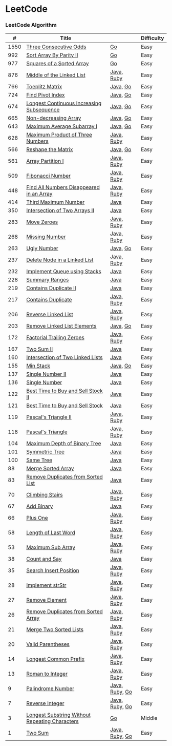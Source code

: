 LeetCode
========

### LeetCode Algorithm

| # | Title | | Difficulty|
|---| ----- | -------- | -------- |
|1550|[Three Consecutive Odds](https://leetcode-cn.com/problems/three-consecutive-odds/) | [Go](https://github.com/xiao2shiqi/leetcode/blob/master/go/1550.go) | Easy
|992|[Sort Array By Parity II](https://leetcode-cn.com/problems/sort-array-by-parity-ii/) | [Go](https://github.com/xiao2shiqi/leetcode/blob/master/go/992.go) | Easy
|977|[Squares of a Sorted Array](https://leetcode-cn.com/problems/squares-of-a-sorted-array/) | [Go](https://github.com/xiao2shiqi/leetcode/blob/master/go/977.go) | Easy
|876|[Middle of the Linked List](https://leetcode-cn.com/problems/middle-of-the-linked-list/) | [Java](https://github.com/xiao2shiqi/leetcode/blob/master/src/main/java/S876.java), [Ruby](https://github.com/xiao2shiqi/leetcode/blob/master/ruby/876.rb) | Easy
|766|[Toeplitz Matrix](https://leetcode-cn.com/problems/toeplitz-matrix/) | [Java](https://github.com/xiao2shiqi/leetcode/blob/master/src/main/java/S766.java), [Go](https://github.com/xiao2shiqi/leetcode/blob/master/go/766.go) | Easy
|724|[Find Pivot Index](https://leetcode-cn.com/problems/find-pivot-index/) | [Java](https://github.com/xiao2shiqi/leetcode/blob/master/src/main/java/S724.java), [Go](https://github.com/xiao2shiqi/leetcode/blob/master/go/724.go) | Easy
|674|[Longest Continuous Increasing Subsequence](https://leetcode-cn.com/problems/longest-continuous-increasing-subsequence/) | [Java](https://github.com/xiao2shiqi/leetcode/blob/master/src/main/java/S674.java), [Go](https://github.com/xiao2shiqi/leetcode/blob/master/go/674.go) | Easy
|665|[Non-decreasing Array](https://leetcode-cn.com/problems/non-decreasing-array//) | [Java](https://github.com/xiao2shiqi/leetcode/blob/master/src/main/java/S665.java), [Go](https://github.com/xiao2shiqi/leetcode/blob/master/go/665.go) | Easy
|643|[Maximum Average Subarray I](https://leetcode-cn.com/problems/maximum-average-subarray-i/) | [Java](https://github.com/xiao2shiqi/leetcode/blob/master/src/main/java/S643.java), [Go](https://github.com/xiao2shiqi/leetcode/blob/master/go/643.go) | Easy
|628|[Maximum Product of Three Numbers](https://leetcode-cn.com/problems/maximum-product-of-three-numbers/) | [Java](https://github.com/xiao2shiqi/leetcode/blob/master/src/main/java/S628.java), [Ruby](https://github.com/xiao2shiqi/leetcode/blob/master/ruby/628.rb) | Easy
|566|[Reshape the Matrix](https://leetcode-cn.com/problems/reshape-the-matrix/) | [Java](https://github.com/xiao2shiqi/leetcode/blob/master/src/main/java/S566.java), [Go](https://github.com/xiao2shiqi/leetcode/blob/master/go/566.go) | Easy
|561|[Array Partition I](https://leetcode-cn.com/problems/array-partition-i/) | [Java](https://github.com/xiao2shiqi/leetcode/blob/master/src/main/java/S561.java), [Ruby](https://github.com/xiao2shiqi/leetcode/blob/master/ruby/561.rb) | Easy
|509|[Fibonacci Number](https://leetcode-cn.com/problems/fibonacci-number/) | [Java](https://github.com/xiao2shiqi/leetcode/blob/master/src/main/java/S509.java), [Ruby](https://github.com/xiao2shiqi/leetcode/blob/master/ruby/509.rb) | Easy
|448|[Find All Numbers Disappeared in an Array](https://leetcode-cn.com/problems/find-all-numbers-disappeared-in-an-array/) | [Java](https://github.com/xiao2shiqi/leetcode/blob/master/src/main/java/S448.java), [Ruby](https://github.com/xiao2shiqi/leetcode/blob/master/ruby/448.rb) | Easy
|414|[Third Maximum Number](https://leetcode-cn.com/problems/third-maximum-number/) | [Java](https://github.com/xiao2shiqi/leetcode/blob/master/src/main/java/S414.java) | Easy
|350|[Intersection of Two Arrays II](https://leetcode-cn.com/problems/intersection-of-two-arrays-ii/) | [Java](https://github.com/xiao2shiqi/leetcode/blob/master/src/main/java/S350.java) | Easy
|283|[Move Zeroes](https://leetcode-cn.com/problems/move-zeroes/) | [Java](https://github.com/xiao2shiqi/leetcode/blob/master/src/main/java/S283.java), [Ruby](https://github.com/xiao2shiqi/leetcode/blob/master/ruby/283.rb) | Easy
|268|[Missing Number](https://leetcode-cn.com/problems/missing-number/) | [Java](https://github.com/xiao2shiqi/leetcode/blob/master/src/main/java/S268.java), [Ruby](https://github.com/xiao2shiqi/leetcode/blob/master/ruby/268.rb) | Easy
|263|[Ugly Number](https://leetcode-cn.com/problems/ugly-number/) | [Java](https://github.com/xiao2shiqi/leetcode/blob/master/src/main/java/S263.java), [Go](https://github.com/xiao2shiqi/leetcode/blob/master/go/263.go) | Easy
|237|[Delete Node in a Linked List](https://leetcode-cn.com/problems/delete-node-in-a-linked-list/) | [Java](https://github.com/xiao2shiqi/leetcode/blob/master/src/main/java/S237.java), [Ruby](https://github.com/xiao2shiqi/leetcode/blob/master/ruby/237.rb) | Easy
|232|[Implement Queue using Stacks](https://leetcode-cn.com/problems/implement-queue-using-stacks/) | [Java](https://github.com/xiao2shiqi/leetcode/blob/master/src/main/java/S232.java) | Easy
|228|[Summary Ranges](https://leetcode-cn.com/problems/summary-ranges/ ) | [Java](https://github.com/xiao2shiqi/leetcode/blob/master/src/main/java/S228.java) | Easy
|219|[Contains Duplicate II](https://leetcode-cn.com/problems/contains-duplicate-ii/) | [Java](https://github.com/xiao2shiqi/leetcode/blob/master/src/main/java/S219.java) | Easy
|217|[Contains Duplicate](https://leetcode-cn.com/problems/contains-duplicate/) | [Java](https://github.com/xiao2shiqi/leetcode/blob/master/src/main/java/S217.java), [Ruby](https://github.com/xiao2shiqi/leetcode/blob/master/ruby/217.rb) | Easy
|206|[Reverse Linked List  ](https://leetcode-cn.com/problems/reverse-linked-list/) | [Java](https://github.com/xiao2shiqi/leetcode/blob/master/src/main/java/S206.java), [Ruby](https://github.com/xiao2shiqi/leetcode/blob/master/ruby/206.rb) | Easy
|203|[Remove Linked List Elements](https://leetcode-cn.com/problems/remove-linked-list-elements/) | [Java](https://github.com/xiao2shiqi/leetcode/blob/master/src/main/java/S203.java), [Go](https://github.com/xiao2shiqi/leetcode/blob/master/go/203.go) | Easy
|172|[Factorial Trailing Zeroes](https://leetcode-cn.com/problems/factorial-trailing-zeroes/submissions/) | [Java](https://github.com/xiao2shiqi/leetcode/blob/master/src/main/java/S172.java), [Ruby](https://github.com/xiao2shiqi/leetcode/blob/master/ruby/172.rb) | Easy
|167|[Two Sum II](https://leetcode-cn.com/problems/two-sum-ii-input-array-is-sorted/)| [Java](https://github.com/xiao2shiqi/leetcode/blob/master/src/main/java/S167.java) | Easy
|160|[Intersection of Two Linked Lists](https://leetcode-cn.com/problems/intersection-of-two-linked-lists/)| [Java](https://github.com/xiao2shiqi/leetcode/blob/master/src/main/java/S160.java) | Easy
|155|[Min Stack](https://leetcode-cn.com/problems/min-stack/)| [Java](https://github.com/xiao2shiqi/leetcode/blob/master/src/main/src/main/java/Salgorithms/src/main/java/Smedium/155.java), [Go](https://github.com/xiao2shiqi/leetcode/blob/master/go/155.go) | Easy
|137|[Single Number II](https://leetcode-cn.com/problems/single-number-ii/)| [Java](https://github.com/xiao2shiqi/leetcode/blob/master/src/main/src/main/java/Salgorithms/src/main/java/Smedium/137.java) | Easy
|136|[Single Number](https://leetcode-cn.com/problems/single-number/)| [Java](https://github.com/xiao2shiqi/leetcode/blob/master/src/main/java/S136.java) | Easy
|122|[Best Time to Buy and Sell Stock II](https://leetcode-cn.com/problems/best-time-to-buy-and-sell-stock-ii/)| [Java](https://github.com/xiao2shiqi/leetcode/blob/master/src/main/java/S122.java) | Easy
|121|[Best Time to Buy and Sell Stock](https://leetcode-cn.com/problems/best-time-to-buy-and-sell-stock/)| [Java](https://github.com/xiao2shiqi/leetcode/blob/master/src/main/java/S121.java) | Easy
|119|[Pascal's Triangle II](https://leetcode-cn.com/problems/pascals-triangle-ii/) | [Java](https://github.com/xiao2shiqi/leetcode/blob/master/src/main/java/S119.java), [Ruby](https://github.com/xiao2shiqi/leetcode/blob/master/ruby/119.rb)  | Easy
|118|[Pascal's Triangle](https://leetcode-cn.com/problems/pascals-triangle/submissions/)|[Java](https://github.com/xiao2shiqi/leetcode/blob/master/src/main/java/S118.java), [Ruby](https://github.com/xiao2shiqi/leetcode/blob/master/ruby/118.rb)  | Easy
|104|[Maximum Depth of Binary Tree](https://leetcode-cn.com/problems/maximum-depth-of-binary-tree/)| [Java](https://github.com/xiao2shiqi/leetcode/blob/master/src/main/java/S104.java) | Easy
|101|[Symmetric Tree](https://leetcode-cn.com/problems/symmetric-tree/)| [Java](https://github.com/xiao2shiqi/leetcode/blob/master/src/main/java/S101.java) | Easy
|100|[Same Tree](https://leetcode-cn.com/problems/same-tree/)| [Java](https://github.com/xiao2shiqi/leetcode/blob/master/src/main/java/S100.java) | Easy
|88|[Merge Sorted Array](https://leetcode-cn.com/problems/merge-sorted-array/)| [Java](https://github.com/xiao2shiqi/leetcode/blob/master/src/main/java/S88.java) | Easy
|83|[Remove Duplicates from Sorted List](https://leetcode-cn.com/problems/remove-duplicates-from-sorted-list/)| [Java](https://github.com/xiao2shiqi/leetcode/blob/master/src/main/java/S83.java) | Easy
|70|[Climbing Stairs](https://leetcode-cn.com/problems/climbing-stairs/)| [Java](https://github.com/xiao2shiqi/leetcode/blob/master/src/main/java/S70.java), [Ruby](https://github.com/xiao2shiqi/leetcode/blob/master/ruby/70.rb) | Easy
|67|[Add Binary](https://leetcode-cn.com/problems/add-binary/)| [Java](https://github.com/xiao2shiqi/leetcode/blob/master/src/main/java/S67.java) | Easy
|66|[Plus One](https://leetcode-cn.com/problems/plus-one/)| [Java](https://github.com/xiao2shiqi/leetcode/blob/master/src/main/java/S66.java), [Ruby](https://github.com/xiao2shiqi/leetcode/blob/master/ruby/66.rb) | Easy
|58|[Length of Last Word](https://leetcode-cn.com/problems/length-of-last-word/)| [Java](https://github.com/xiao2shiqi/leetcode/blob/master/src/main/java/S58.java), [Ruby](https://github.com/xiao2shiqi/leetcode/blob/master/ruby/58.rb)  | Easy
|53|[Maximum Sub Array](https://leetcode-cn.com/problems/maximum-subarray/)| [Java](https://github.com/xiao2shiqi/leetcode/blob/master/src/main/java/S53.java), [Ruby](https://github.com/xiao2shiqi/leetcode/blob/master/ruby/53.rb)  | Easy
|38|[Count and Say](https://leetcode-cn.com/problems/count-and-say/)| [Java](https://github.com/xiao2shiqi/leetcode/blob/master/src/main/java/S38.java) | Easy
|35|[Search Insert Position](https://leetcode-cn.com/problems/search-insert-position/)| [Java](https://github.com/xiao2shiqi/leetcode/blob/master/src/main/java/S35.java), [Ruby](https://github.com/xiao2shiqi/leetcode/blob/master/ruby/35.rb) | Easy
|28|[Implement strStr](https://leetcode-cn.com/problems/implement-strstr/)| [Java](https://github.com/xiao2shiqi/leetcode/blob/master/src/main/java/S28.java), [Ruby](https://github.com/xiao2shiqi/leetcode/blob/master/ruby/28.rb)  | Easy
|27|[Remove Element](https://leetcode-cn.com/problems/remove-element/)| [Java](https://github.com/xiao2shiqi/leetcode/blob/master/src/main/java/S27.java), [Ruby](https://github.com/xiao2shiqi/leetcode/blob/master/ruby/27.rb) | Easy
|26|[Remove Duplicates from Sorted Array](https://leetcode-cn.com/problems/remove-duplicates-from-sorted-array/)| [Java](https://github.com/xiao2shiqi/leetcode/blob/master/src/main/java/S26.java), [Ruby](https://github.com/xiao2shiqi/leetcode/blob/master/ruby/26.rb) | Easy
|21|[Merge Two Sorted Lists](https://leetcode-cn.com/problems/merge-two-sorted-lists/)| [Java](https://github.com/xiao2shiqi/leetcode/blob/master/src/main/java/S21.java), [Ruby](https://github.com/xiao2shiqi/leetcode/blob/master/ruby/21.rb) | Easy
|20|[Valid Parentheses](https://leetcode-cn.com/problems/valid-parentheses/)| [Java](https://github.com/xiao2shiqi/leetcode/blob/master/src/main/java/S20.java), [Ruby](https://github.com/xiao2shiqi/leetcode/blob/master/ruby/20.rb) | Easy
|14|[Longest Common Prefix](https://leetcode-cn.com/problems/longest-common-prefix/)| [Java](https://github.com/xiao2shiqi/leetcode/blob/master/src/main/java/S14.java), [Ruby](https://github.com/xiao2shiqi/leetcode/blob/master/ruby/14.rb) | Easy
|13|[Roman to Integer](https://leetcode-cn.com/problems/roman-to-integer/)| [Java](https://github.com/xiao2shiqi/leetcode/blob/master/src/main/java/S13.java), [Ruby](https://github.com/xiao2shiqi/leetcode/blob/master/ruby/13.rb) | Easy
|9|[Palindrome Number](https://leetcode-cn.com/problems/palindrome-number/)| [Java](https://github.com/xiao2shiqi/leetcode/blob/master/src/main/java/S9.java), [Ruby](https://github.com/xiao2shiqi/leetcode/blob/master/ruby/9.rb), [Go](https://github.com/xiao2shiqi/leetcode/blob/master/go/9.go) | Easy
|7|[Reverse Integer](https://leetcode-cn.com/problems/reverse-integer/)| [Java](https://github.com/xiao2shiqi/leetcode/blob/master/src/main/java/S7.java), [Ruby](https://github.com/xiao2shiqi/leetcode/blob/master/ruby/7.rb), [Go](https://github.com/xiao2shiqi/leetcode/blob/master/go/7.go)  | Easy
|3|[Longest Substring Without Repeating Characters](https://leetcode-cn.com/problems/longest-substring-without-repeating-characters/)| [Go](https://github.com/xiao2shiqi/leetcode/blob/master/go/3.go) | Middle
|1|[Two Sum](https://leetcode-cn.com/problems/two-sum/)| [Java](https://github.com/xiao2shiqi/leetcode/blob/master/src/main/java/S1.java), [Ruby](https://github.com/xiao2shiqi/leetcode/blob/master/ruby/1.rb), [Go](https://github.com/xiao2shiqi/leetcode/blob/master/go/1.go) | Easy